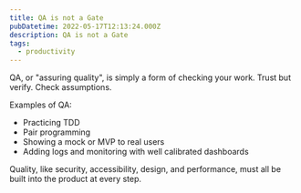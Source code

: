 ```yaml
---
title: QA is not a Gate
pubDatetime: 2022-05-17T12:13:24.000Z
description: QA is not a Gate
tags:
  - productivity
---
```


QA, or "assuring quality", is simply a form of checking your work. Trust but
verify. Check assumptions.

Examples of QA:

- Practicing TDD
- Pair programming
- Showing a mock or MVP to real users
- Adding logs and monitoring with well calibrated dashboards

Quality, like security, accessibility, design, and performance, must all be
built into the product at every step.

